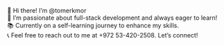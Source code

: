 👋 Hi there! I’m @tomerkmor <br>
🌟 I’m passionate about full-stack development and always eager to learn!<br>
📚 Currently on a self-learning journey to enhance my skills.<br>
📞 Feel free to reach out to me at +972 53-420-2508. Let’s connect!

<!---
tomerkmor/tomerkmor is a ✨ special ✨ repository because its `README.md` (this file) appears on your GitHub profile.
You can click the Preview link to take a look at your changes.
--->
